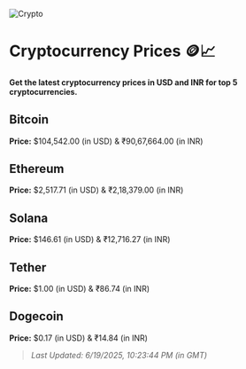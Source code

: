 
![Crypto](https://www.techguide.com.au/wp-content/uploads/2020/11/crypto3.jpeg)

# Cryptocurrency Prices 🪙📈

#### Get the latest cryptocurrency prices in USD and INR for top 5 cryptocurrencies.

## Bitcoin

**Price:** $104,542.00 (in USD) & ₹90,67,664.00 (in INR)

## Ethereum

**Price:** $2,517.71 (in USD) & ₹2,18,379.00 (in INR)

## Solana

**Price:** $146.61 (in USD) & ₹12,716.27 (in INR)

## Tether

**Price:** $1.00 (in USD) & ₹86.74 (in INR)

## Dogecoin

**Price:** $0.17 (in USD) & ₹14.84 (in INR)

> _Last Updated: 6/19/2025, 10:23:44 PM (in GMT)_
